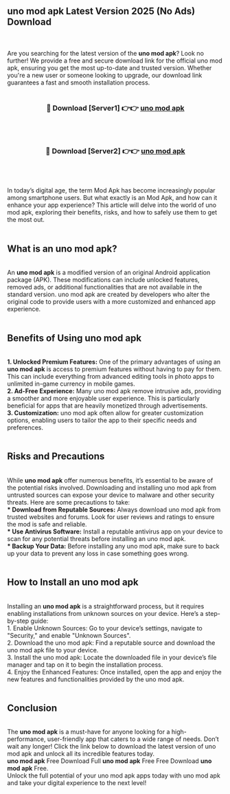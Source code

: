 ## uno mod apk Latest Version 2025 (No Ads) Download
<br><br>
Are you searching for the latest version of the <strong>uno mod apk</strong>? Look no further! We provide a free and secure download link for the official uno mod apk, ensuring you get the most up-to-date and trusted version. Whether you're a new user or someone looking to upgrade, our download link guarantees a fast and smooth installation process.
<br>
<br>
<div align="center">
<h3>🔴 Download [Server1] 👉👉 <a href="https://modyolo.store/uno_mod_apk">uno mod apk</a></h3><br>
<br>
<h3>🔴 Download [Server2] 👉👉 <a href="https://modyolo.store/uno_mod_apk">uno mod apk</a></h3><br>
</div>
<br>
<br>
In today’s digital age, the term Mod Apk has become increasingly popular among smartphone users. But what exactly is an Mod Apk, and how can it enhance your app experience? This article will delve into the world of uno mod apk, exploring their benefits, risks, and how to safely use them to get the most out.
<br>
<br>
<h2>What is an uno mod apk?</h2>
<br>
An <strong>uno mod apk</strong> is a modified version of an original Android application package (APK). These modifications can include unlocked features, removed ads, or additional functionalities that are not available in the standard version. uno mod apk are created by developers who alter the original code to provide users with a more customized and enhanced app experience.
<br>
<br>
<h2>Benefits of Using uno mod apk</h2>
<br>
<strong> 1. Unlocked Premium Features:</strong> One of the primary advantages of using an <strong>uno mod apk</strong> is access to premium features without having to pay for them. This can include everything from advanced editing tools in photo apps to unlimited in-game currency in mobile games.
<br>
<strong> 2. Ad-Free Experience:</strong> Many uno mod apk remove intrusive ads, providing a smoother and more enjoyable user experience. This is particularly beneficial for apps that are heavily monetized through advertisements.
<br>
<strong> 3. Customization:</strong> uno mod apk often allow for greater customization options, enabling users to tailor the app to their specific needs and preferences.
<br>
<br>
<h2>Risks and Precautions</h2>
<br>
While <strong>uno mod apk</strong> offer numerous benefits, it’s essential to be aware of the potential risks involved. Downloading and installing uno mod apk from untrusted sources can expose your device to malware and other security threats. Here are some precautions to take:
<br>
<strong> * Download from Reputable Sources:</strong> Always download uno mod apk from trusted websites and forums. Look for user reviews and ratings to ensure the mod is safe and reliable.
<br>
<strong> * Use Antivirus Software:</strong> Install a reputable antivirus app on your device to scan for any potential threats before installing an uno mod apk.
<br>
<strong> * Backup Your Data:</strong> Before installing any uno mod apk, make sure to back up your data to prevent any loss in case something goes wrong.
<br>
<br>
<h2>How to Install an uno mod apk</h2>
<br>
Installing an <strong>uno mod apk</strong> is a straightforward process, but it requires enabling installations from unknown sources on your device. Here’s a step-by-step guide:
<br>
 1. Enable Unknown Sources: Go to your device’s settings, navigate to "Security," and enable "Unknown Sources".
<br>
 2. Download the uno mod apk: Find a reputable source and download the uno mod apk file to your device.
<br>
 3. Install the uno mod apk: Locate the downloaded file in your device’s file manager and tap on it to begin the installation process.
<br>
 4. Enjoy the Enhanced Features: Once installed, open the app and enjoy the new features and functionalities provided by the uno mod apk.
<br>
<br>
<h2><strong>Conclusion</strong></h2>
<br>
The <strong>uno mod apk</strong> is a must-have for anyone looking for a high-performance, user-friendly app that caters to a wide range of needs. Don’t wait any longer! Click the link below to download the latest version of uno mod apk and unlock all its incredible features today.
<br>
<strong>uno mod apk</strong> Free Download Full <strong>uno mod apk</strong> Free Free Download <strong>uno mod apk</strong> Free.
<br>
Unlock the full potential of your uno mod apk apps today with uno mod apk and take your digital experience to the next level!

